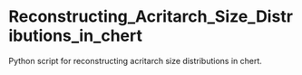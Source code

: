 # Reconstructing_Acritarch_Size_Distributions_in_chert
Python script for reconstructing acritarch size distributions in chert.
